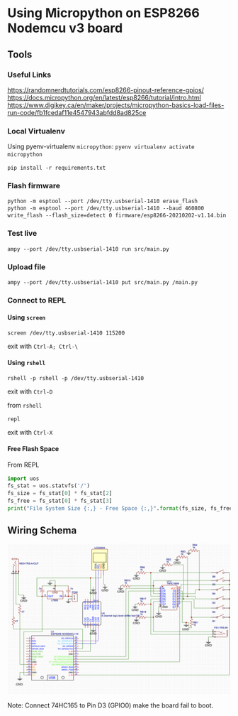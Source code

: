 # Using Micropython on ESP8266 Nodemcu v3 board

## Tools

### Useful Links

https://randomnerdtutorials.com/esp8266-pinout-reference-gpios/
https://docs.micropython.org/en/latest/esp8266/tutorial/intro.html
https://www.digikey.ca/en/maker/projects/micropython-basics-load-files-run-code/fb1fcedaf11e4547943abfdd8ad825ce

### Local Virtualenv

Using pyenv-virtualenv `micropython`: `pyenv virtualenv activate micropython`

```shell
pip install -r requirements.txt
```

### Flash firmware

```shell
python -m esptool --port /dev/tty.usbserial-1410 erase_flash
python -m esptool --port /dev/tty.usbserial-1410 --baud 460800 write_flash --flash_size=detect 0 firmware/esp8266-20210202-v1.14.bin
```

### Test live

```shell
ampy --port /dev/tty.usbserial-1410 run src/main.py
```

### Upload file

```shell
ampy --port /dev/tty.usbserial-1410 put src/main.py /main.py
```

### Connect to REPL

#### Using `screen`

```shell
screen /dev/tty.usbserial-1410 115200
```
exit with `Ctrl-A; Ctrl-\`

#### Using `rshell`

```shell
rshell -p rshell -p /dev/tty.usbserial-1410
```
exit with `Ctrl-D`

from `rshell`
```shell
repl
```
exit with `Ctrl-X`

#### Free Flash Space

From REPL

```python
import uos
fs_stat = uos.statvfs('/')
fs_size = fs_stat[0] * fs_stat[2]
fs_free = fs_stat[0] * fs_stat[3]
print("File System Size {:,} - Free Space {:,}".format(fs_size, fs_free))
```

## Wiring Schema

![diagram](img/diagram.png)

Note: Connect 74HC165 to Pin D3 (GPIO0) make the board fail to boot.


